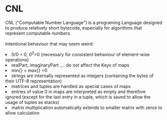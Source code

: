 # CNL
CNL ("Computable Number Language") is a programing Language 
designed to produce relatively short bytecode, 
especially for algorithms that represent computable numbers.<br>
<br>
Intentional behaviour that may seem weird:
<li> 0/0 = 0, 0<sup>0</sup>=0 (necessary for consistent behaviour of element-wise operations)</li>
<lI> realPart, imaginaryPart ,... do not affect the Keys of maps </lI>
<li> min{} = max{} =0 </li>
<li> strings are internally represented as integers 
(containing the bytes of their UTF-8 representation)</li>
<li> matrices and tuples are handled as special cases of maps </li>
<li> entries of value 0 in maps are interpreted as empty and therefore ignored
(except for the last entry in a tuple, which is saved to allow the usage of tuples as stacks) </li>
<li>matrix multiplication automatically extends to smaller matrix with zeros to allow calculation </li>
